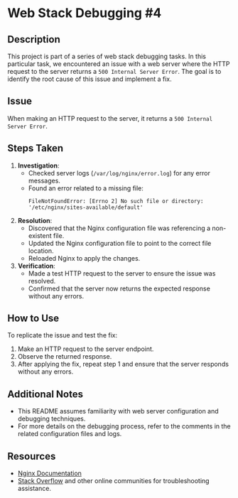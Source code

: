 # Web Stack Debugging #4

## Description

This project is part of a series of web stack debugging tasks. In this particular task, we encountered an issue with a web server where the HTTP request to the server returns a `500 Internal Server Error`. The goal is to identify the root cause of this issue and implement a fix.

## Issue

When making an HTTP request to the server, it returns a `500 Internal Server Error`.

## Steps Taken

1. **Investigation**: 
    - Checked server logs (`/var/log/nginx/error.log`) for any error messages.
    - Found an error related to a missing file: 
      ```
      FileNotFoundError: [Errno 2] No such file or directory: '/etc/nginx/sites-available/default'
      ```
2. **Resolution**:
    - Discovered that the Nginx configuration file was referencing a non-existent file.
    - Updated the Nginx configuration file to point to the correct file location.
    - Reloaded Nginx to apply the changes.
3. **Verification**:
    - Made a test HTTP request to the server to ensure the issue was resolved.
    - Confirmed that the server now returns the expected response without any errors.

## How to Use

To replicate the issue and test the fix:

1. Make an HTTP request to the server endpoint.
2. Observe the returned response.
3. After applying the fix, repeat step 1 and ensure that the server responds without any errors.

## Additional Notes

- This README assumes familiarity with web server configuration and debugging techniques.
- For more details on the debugging process, refer to the comments in the related configuration files and logs.

## Resources

- [Nginx Documentation](https://nginx.org/en/docs/)
- [Stack Overflow](https://stackoverflow.com/) and other online communities for troubleshooting assistance.

